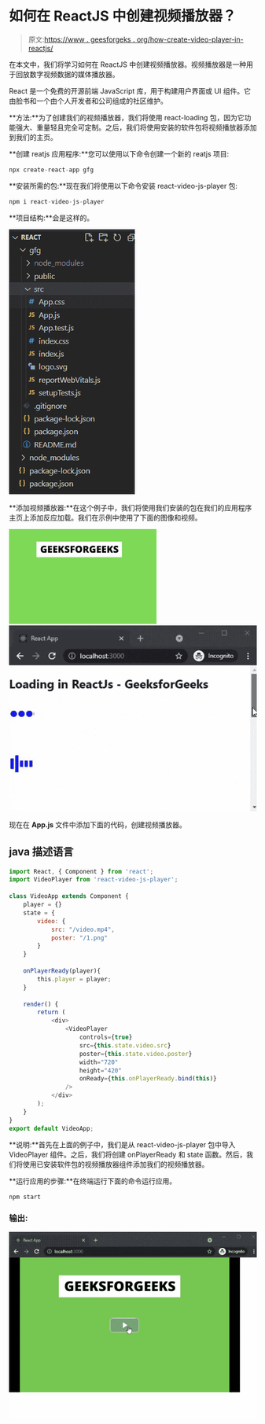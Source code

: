 # 如何在 ReactJS 中创建视频播放器？

> 原文:[https://www . geesforgeks . org/how-create-video-player-in-reactjs/](https://www.geeksforgeeks.org/how-to-create-video-player-in-reactjs/)

在本文中，我们将学习如何在 ReactJS 中创建视频播放器。视频播放器是一种用于回放数字视频数据的媒体播放器。

React 是一个免费的开源前端 JavaScript 库，用于构建用户界面或 UI 组件。它由脸书和一个由个人开发者和公司组成的社区维护。

**方法:**为了创建我们的视频播放器，我们将使用 react-loading 包，因为它功能强大、重量轻且完全可定制。之后，我们将使用安装的软件包将视频播放器添加到我们的主页。

**创建 reatjs 应用程序:**您可以使用以下命令创建一个新的 reatjs 项目:

```jsx
npx create-react-app gfg
```

**安装所需的包:**现在我们将使用以下命令安装 react-video-js-player 包:

```jsx
npm i react-video-js-player
```

**项目结构:**会是这样的。

![](img/119fc822f2ab930c763dd04057c3dcfa.png)

**添加视频播放器:**在这个例子中，我们将使用我们安装的包在我们的应用程序主页上添加反应加载。我们在示例中使用了下面的图像和视频。

![](img/185f84ba460ca04aeeef814d7360bdc9.png) ![](img/29b88a8971421ab3e7e7cff4dbda8048.png)

现在在 **App.js** 文件中添加下面的代码，创建视频播放器。

## java 描述语言

```jsx
import React, { Component } from 'react';
import VideoPlayer from 'react-video-js-player';

class VideoApp extends Component {
    player = {}
    state = {
        video: {
            src: "/video.mp4",
            poster: "/1.png"
        }
    }

    onPlayerReady(player){
        this.player = player;
    }

    render() {
        return (
            <div>
                <VideoPlayer
                    controls={true}
                    src={this.state.video.src}
                    poster={this.state.video.poster}
                    width="720"
                    height="420"
                    onReady={this.onPlayerReady.bind(this)}
                />
            </div>
        );
    }
}
export default VideoApp;
```

**说明:**首先在上面的例子中，我们是从 react-video-js-player 包中导入 VideoPlayer 组件。之后，我们将创建 onPlayerReady 和 state 函数。然后，我们将使用已安装软件包的视频播放器组件添加我们的视频播放器。

**运行应用的步骤:**在终端运行下面的命令运行应用。

```jsx
npm start
```

### 输出:

![](img/b5cdce2429c6df495fb23a45085208a4.png)